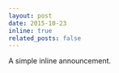 ```yaml
---
layout: post
date: 2015-10-23
inline: true
related_posts: false
---
```


A simple inline announcement.
